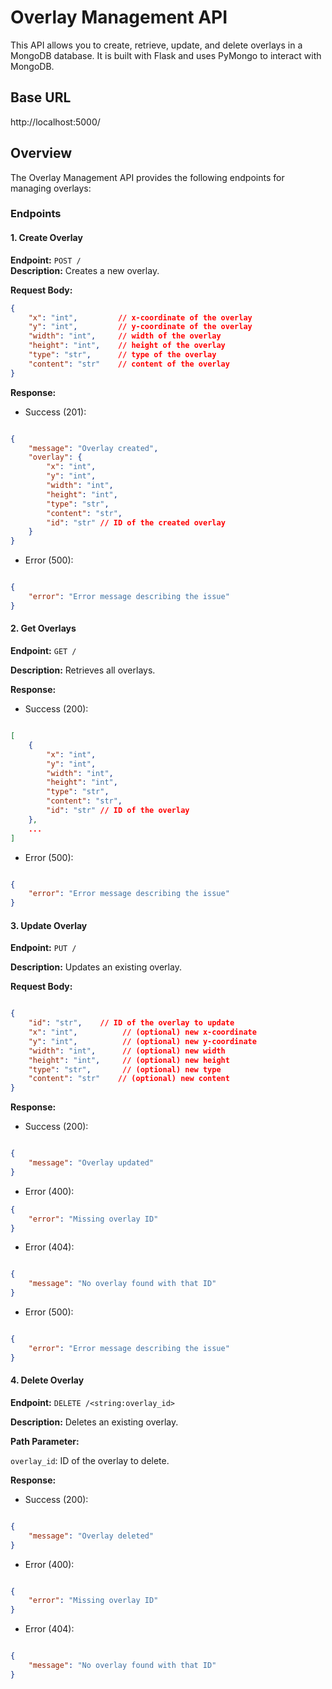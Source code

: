 # Overlay Management API

This API allows you to create, retrieve, update, and delete overlays in a MongoDB database. It is built with Flask and uses PyMongo to interact with MongoDB.

## Base URL

http://localhost:5000/



## Overview

The Overlay Management API provides the following endpoints for managing overlays:

### Endpoints

#### 1. Create Overlay

**Endpoint:** `POST /`  
**Description:** Creates a new overlay.  

**Request Body:**

```json
{
    "x": "int",         // x-coordinate of the overlay
    "y": "int",         // y-coordinate of the overlay
    "width": "int",     // width of the overlay
    "height": "int",    // height of the overlay
    "type": "str",      // type of the overlay
    "content": "str"    // content of the overlay
}
```
**Response:**

+ Success (201):
```json

{
    "message": "Overlay created",
    "overlay": {
        "x": "int",
        "y": "int",
        "width": "int",
        "height": "int",
        "type": "str",
        "content": "str",
        "id": "str" // ID of the created overlay
    }
}

```

+ Error (500):
```json

{
    "error": "Error message describing the issue"
}

```
#### 2. Get Overlays
**Endpoint:** `GET /`

**Description:** Retrieves all overlays.

**Response:**

+ Success (200):

```json

[
    {
        "x": "int",
        "y": "int",
        "width": "int",
        "height": "int",
        "type": "str",
        "content": "str",
        "id": "str" // ID of the overlay
    },
    ...
]
```
+ Error (500):

```json

{
    "error": "Error message describing the issue"
}
```
#### 3. Update Overlay
**Endpoint:** `PUT /`

**Description:** Updates an existing overlay.

**Request Body:**

```json

{
    "id": "str",    // ID of the overlay to update
    "x": "int",          // (optional) new x-coordinate
    "y": "int",          // (optional) new y-coordinate
    "width": "int",      // (optional) new width
    "height": "int",     // (optional) new height
    "type": "str",       // (optional) new type
    "content": "str"    // (optional) new content
}
```
**Response:**

+ Success (200):

```json

{
    "message": "Overlay updated"
}
```

+ Error (400):

```json
{
    "error": "Missing overlay ID"
}
```
+ Error (404):

```json

{
    "message": "No overlay found with that ID"
}
```
+ Error (500):

```json

{
    "error": "Error message describing the issue"
}
```
#### 4. Delete Overlay

**Endpoint:** `DELETE /<string:overlay_id>`

**Description:** Deletes an existing overlay.

**Path Parameter:**

`overlay_id`: ID of the overlay to delete.

**Response:**

+ Success (200):

```json

{
    "message": "Overlay deleted"
}
```
+ Error (400):

```json

{
    "error": "Missing overlay ID"
}
```
+ Error (404):

```json

{
    "message": "No overlay found with that ID"
}
```